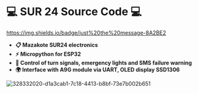 # 💻 SUR 24 Source Code 💻

https://img.shields.io/badge/just%20the%20message-8A2BE2

- **📋 Mazakote SUR24 electronics**
- **⚡ Micropython for ESP32**
- **🚨 Control of turn signals, emergency lights and SMS failure warning**
- **🌍 Interface with A9G module via UART, OLED display SSD1306**

![328332020-d1a3cab1-7c18-4413-b8bf-73e7b002b651](https://github.com/user-attachments/assets/c8226fb4-54f2-4917-b4dc-ef396552fdeb)
